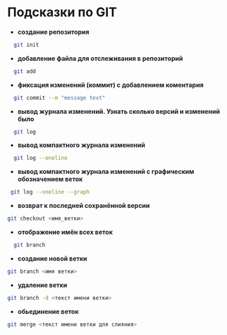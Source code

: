 # Подсказки по GIT

* **создание репозитория**

 ```sh
   git init
```
* **добавление файла для отслеживания в репозиторий**


```sh
  git add
```

* **фиксация изменений (коммит) с добавлением коментария**

```sh
  git commit --m "message text"
```

* **вывод журнала изменений. Узнать сколько версий и изменений было**

```sh
  git log
```
* **вывод компактного журнала изменений**

```sh
  git log --oneline
  ```
  * **вывод компактного журнала изменений c графическим обозначением веток**
  ```sh
   git log --oneline --graph
  ```

 

  
 * **возврат к последней сохранённой версии**

  ```sh
git checkout <имя_ветки>
```

* **отображение имён всех веток**

```sh
  git branch
```
* **создание новой ветки**
```sh
git branch <имя ветки>
```

* **удаление ветки**
```sh
git branch -d <текст имени ветки>
```

* **обьединение веток**
```sh
git merge <текст имени ветки для слияния>
```
